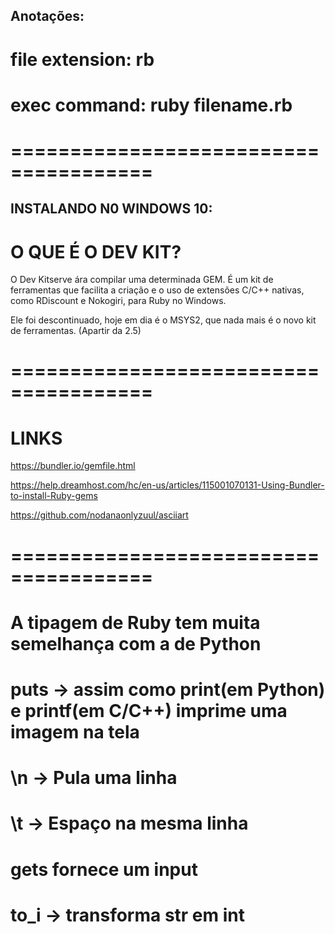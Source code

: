 
## Anotações:


# file extension: rb
# exec command: ruby filename.rb

# ======================================

## INSTALANDO N0 WINDOWS 10:

# O QUE É O DEV KIT?

O Dev Kitserve ára compilar uma determinada GEM.
É um kit de ferramentas que facilita a criação e o uso de 
extensões C/C++ nativas, como RDiscount e Nokogiri, para
Ruby no Windows.

Ele foi descontinuado, hoje em dia é o MSYS2, que nada
mais é o novo kit de ferramentas. (Apartir da 2.5)

# ======================================
# LINKS

https://bundler.io/gemfile.html

https://help.dreamhost.com/hc/en-us/articles/115001070131-Using-Bundler-to-install-Ruby-gems

https://github.com/nodanaonlyzuul/asciiart

# ======================================

# A tipagem de Ruby tem muita semelhança com a de Python
# puts -> assim como print(em Python) e printf(em C/C++) imprime uma imagem na tela
# \n -> Pula uma linha
# \t -> Espaço na mesma linha
# gets fornece um input
# to_i -> transforma str em int
